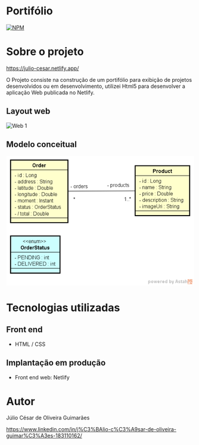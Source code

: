 # Portifólio 

[![NPM](https://img.shields.io/npm/l/react)](https://github.com/c3saroliveira/portifolio/blob/main/LICENSE) 

# Sobre o projeto

https://julio-cesar.netlify.app/

O Projeto consiste na construção de um portifólio para exibição de projetos desenvolvidos ou em desenvolvimento, utilizei Html5 para desenvolver a aplicação Web publicada no Netlify.

## Layout web
![Web 1](https://github.com/c3saroliveira/portifolio/blob/main/assets/tela-main.JPG)

## Modelo conceitual
![Modelo Conceitual](https://github.com/c3saroliveira/dsdeliver-sds2/blob/main/assets/modelo-conceitual.png)

# Tecnologias utilizadas

## Front end
- HTML / CSS 

## Implantação em produção
- Front end web: Netlify

# Autor

Júlio César de Oliveira Guimarães

https://www.linkedin.com/in/j%C3%BAlio-c%C3%A9sar-de-oliveira-guimar%C3%A3es-183110162/
